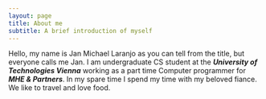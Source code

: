 ```yaml
---
layout: page
title: About me
subtitle: A brief introduction of myself
---
```


Hello, my name is Jan Michael Laranjo as you can tell from the title, but everyone calls me Jan. 
I am undergraduate CS student at the ***University of Technologies Vienna*** working as a part time Computer programmer for ***MHE & Partners***. 
In my spare time I spend my time with my beloved fiance. We like to travel and love food.

